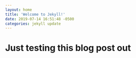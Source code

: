 ```yaml
---
layout: home
title: 'Welcome to Jekyll!'
date: 2019-07-14 16:51:48 -0500
categories: jekyll update
---
```


# Just testing this blog post out
